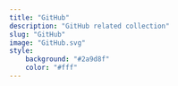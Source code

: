 ```yaml
---
title: "GitHub"
description: "GitHub related collection"
slug: "GitHub"
image: "GitHub.svg"
style:
    background: "#2a9d8f"
    color: "#fff"
---
```

